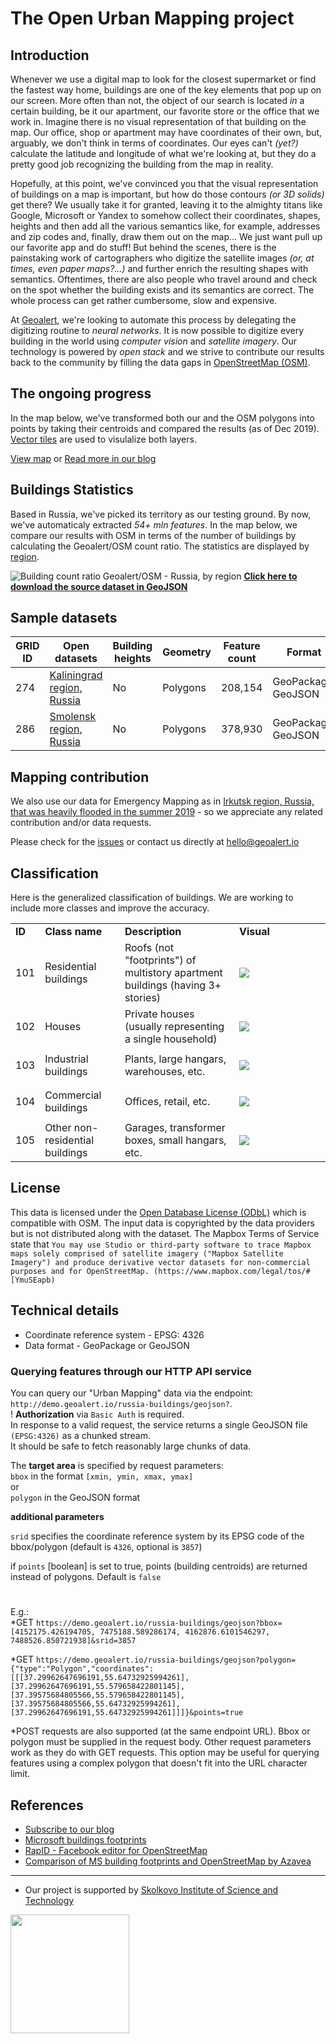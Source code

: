 # The Open Urban Mapping project

Introduction
-------------
Whenever we use a digital map to look for the closest supermarket or find the fastest way home, buildings are one of the key elements that pop up on our screen. More often than not, the object of our search is located _in_ a certain building, be it our apartment, our favorite store or the office that we work in. Imagine there is no visual representation of that building on the map. Our office, shop or apartment may have coordinates of their own, but, arguably, we don't think in terms of coordinates. Our eyes can't _(yet?)_ calculate the latitude and longitude of what we're looking at, but they do a pretty good job recognizing the building from the map in reality.  

Hopefully, at this point, we've convinced you that the visual representation of buildings on a map is important, but how do those contours _(or 3D solids)_ get there? We usually take it for granted, leaving it to the almighty titans like Google, Microsoft or Yandex to somehow collect their coordinates, shapes, heights and then add all the various semantics like, for example, addresses and zip codes and, finally, draw them out on the map... We just want pull up our favorite app and do stuff! But behind the scenes, there is the painstaking work of cartographers who digitize the satellite images _(or, at times, even paper maps?...)_ and further enrich the resulting shapes with semantics. Oftentimes, there are also people who travel around and check on the spot whether the building exists and its semantics are correct. The whole process can get rather cumbersome, slow and expensive.  

At [Geoalert](https://geoalert.io), we're looking to automate this process by delegating the digitizing routine to _neural networks_. It is now possible to digitize every building in the world using _computer vision_ and _satellite imagery_. Our technology is powered by _open stack_ and we strive to contribute our results back to the community by filling the data gaps in [OpenStreetMap (OSM)](https://www.openstreetmap.org).    

## The ongoing progress

In the map below, we've transformed both our and the OSM polygons into points by taking their centroids and compared the results (as of Dec 2019). [Vector tiles](https://en.wikipedia.org/wiki/Vector_tiles) are used to visulalize both layers.

[View map](https://geoalert.github.io/urban-mapping/) or [Read more in our blog](https://medium.com/geoalert-platform-urban-monitoring/urban-mapping-54-m-buildings-in-russia-10dc942ac2c4)


## Buildings Statistics

Based in Russia, we've picked its territory as our testing ground. By now, we've automaticaly extracted _54+ mln features_. In the map below, we compare our results with OSM in terms of the number of buildings by calculating the Geoalert/OSM count ratio. The statistics are displayed by [region](https://en.wikipedia.org/wiki/Federal_subjects_of_Russia).

![Building count ratio Geoalert/OSM - Russia, by region](https://geoalert.io/img/urban/region_statistics_by_geoalert.png)
[**Click here to download the source dataset in GeoJSON**](https://filebrowser.aeronetlab.space/s/INc6jlnQ8UTV6q6)


## Sample datasets

|GRID ID|Open datasets|Building heights|Geometry|Feature count|Format|Size (zipped)|
|-------------|------------|----------|----------|-----------|------------|------------|
|274|[Kaliningrad region, Russia](https://minio.aeronetlab.space/public/datasets/urban_mapping/kaliningrad_region_274.zip)| No | Polygons | 208,154| GeoPackage, GeoJSON | 40Mb |
|286|[Smolensk region, Russia](https://minio.aeronetlab.space/public/datasets/urban_mapping/smolensk_region_286.zip)| No | Polygons | 378,930| GeoPackage, GeoJSON | 80Mb |

## Mapping contribution
We also use our data for Emergency Mapping as in [Irkutsk region, Russia, that was heavily flooded in the summer 2019](https://geoalert.github.io/Irkutsk-flood/) - so we appreciate any related contribution and/or data requests.

Please check for the [issues](https://github.com/Geoalert/urban-mapping/issues) or contact us directly at [hello@geoalert.io](mailto:hello@geoalert.io)

## Classification
Here is the generalized classification of buildings. We are working to include more classes and improve the accuracy.

<table>
  <tr>
   <td><strong>ID</strong>
   </td>
   <td><strong>Class name</strong>
   </td>
   <td><strong>Description</strong>
   </td>
   <td width="130px"><strong>Visual</strong>
   </td>
  </tr>

  <tr>
   <td><p style="text-align: right">
101</p>

   </td>
   <td>Residential buildings
   </td>
   <td>Roofs (not "footprints") of multistory apartment buildings (having 3+ stories) 
   </td>
   <td><img src="https://aeronetlab.space/img/class_img/101.png"/>
   </td>
  </tr>
 
  <tr>
   <td><p style="text-align: right">
102</p>

   </td>
   <td>Houses
   </td>
   <td>
    Private houses (usually representing a single household)
   </td>
   <td><img src="https://aeronetlab.space/img/class_img/102.png" />
   </td>
  </tr>
 
 <tr>
   <td><p style="text-align: right">
103</p>

   </td>
   <td>Industrial buildings
   </td>
   <td>Plants, large hangars, warehouses, etc.
   </td>
   <td><img src="https://aeronetlab.space/img/class_img/103.png" />
   </td>
  </tr>
  
  
 <tr>
   <td><p style="text-align: right">
104</p>

   </td>
   <td>Commercial buildings
   </td>
   <td>Offices, retail, etc.
   </td>
   <td><img src="https://aeronetlab.space/img/class_img/104.png" />
   </td>
  </tr>

  <tr>
   <td><p style="text-align: right">
105</p>

   </td>
   <td>Other non-residential buildings
   </td>
   <td>Garages, transformer boxes, small hangars, etc.
   </td>
   <td><img src="https://aeronetlab.space/img/class_img/105.png" />
   </td>
  </tr>
 </table>

## License
This data is licensed under the [Open Database License (ODbL)](https://opendatacommons.org/licenses/odbl/) which is compatible with OSM.
The input data is copyrighted by the data providers but is not distributed along with the dataset. The Mapbox Terms of Service state that 
```You may use Studio or third-party software to trace Mapbox maps solely comprised of satellite imagery ("Mapbox Satellite Imagery") and produce derivative vector datasets for non-commercial purposes and for OpenStreetMap. (https://www.mapbox.com/legal/tos/#[YmuSEapb)```

## Technical details
* Coordinate reference system - EPSG: 4326
* Data format - GeoPackage or GeoJSON

### Querying features through our HTTP API service
You can query our "Urban Mapping" data via the endpoint: `http://demo.geoalert.io/russia-buildings/geojson?`.  
! **Authorization** via `Basic Auth` is required.  
In response to a valid request, the service returns a single GeoJSON file `(EPSG:4326)` as a chunked stream.  
It should be safe to fetch reasonably large chunks of data.  

The **target area** is specified by request parameters:  
`bbox` in the format `[xmin, ymin, xmax, ymax]`  
or  
`polygon` in the GeoJSON format

**additional parameters**

`srid` specifies the coordinate reference system by its EPSG code of the bbox/polygon (default is `4326`, optional is `3857`)

if `points` [boolean] is set to true, points (building centroids) are returned instead of polygons. Default is `false` 
#
E.g.:   
*GET `https://demo.geoalert.io/russia-buildings/geojson?bbox=[4152175.426194705, 7475188.589286174, 4162876.6101546297, 7488526.850721938]&srid=3857`

*GET `https://demo.geoalert.io/russia-buildings/geojson?polygon={"type":"Polygon","coordinates":[[[37.29962647696191,55.64732925994261],[37.29962647696191,55.579658422801145],[37.39575684805566,55.579658422801145],[37.39575684805566,55.64732925994261],[37.29962647696191,55.64732925994261]]]}&points=true`  

*POST requests are also supported (at the same endpoint URL). Bbox or polygon must be supplied in the request body. Other request parameters work as they do with GET requests. This option may be useful for querying features using a complex polygon that doesn't fit into the URL character limit.

## References
* [Subscribe to our blog](https://medium.com/geoalert-platform-urban-monitoring/urban-mapping-54-m-buildings-in-russia-10dc942ac2c4)
* [Microsoft buildings footprints](https://github.com/microsoft/USBuildingFootprints)
* [RapID - Facebook editor for OpenStreetMap](https://github.com/facebookincubator/RapiD)
* [Comparison of MS building footprints and OpenStreetMap by Azavea](https://demos.azavea.com/building-footprint-comparison/)
---------------------------
* Our project is supported by [Skolkovo Institute of Science and Technology](https://www.skoltech.ru/en)

<image src="https://cdn.skoltech.ru/img/logo.png" width="190">
